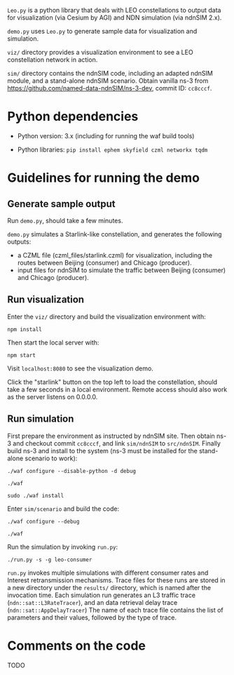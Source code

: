 `Leo.py` is a python library that deals with LEO constellations to output data for visualization (via Cesium by AGI) and NDN simulation (via ndnSIM 2.x).

`demo.py` uses `Leo.py` to generate sample data for visualization and simulation.

`viz/` directory provides a visualization environment to see a LEO constellation network in action.

`sim/` directory contains the ndnSIM code, including an adapted ndnSIM module, and a stand-alone ndnSIM scenario. Obtain vanilla ns-3 from https://github.com/named-data-ndnSIM/ns-3-dev, commit ID: `cc8cccf`.

# Python dependencies

* Python version: 3.x (including for running the waf build tools)

* Python libraries: `pip install ephem skyfield czml networkx tqdm`

# Guidelines for running the demo

## Generate sample output

Run `demo.py`, should take a few minutes.

`demo.py` simulates a Starlink-like constellation, and generates the following outputs:
- a CZML file (czml_files/starlink.czml) for visualization, including the routes between Beijing (consumer) and Chicago (producer).
- input files for ndnSIM to simulate the traffic between Beijing (consumer) and Chicago (producer).

## Run visualization

Enter the `viz/` directory and build the visualization environment with:

`npm install`

Then start the local server with:

`npm start`

Visit `localhost:8080` to see the visualization demo.

Click the "starlink" button on the top left to load the constellation, should take a few seconds in a local environment. Remote access should also work as the server listens on 0.0.0.0.

## Run simulation

First prepare the environment as instructed by ndnSIM site.
Then obtain ns-3 and checkout commit `cc8cccf`, and link `sim/ndnSIM` to `src/ndnSIM`. 
Finally build ns-3 and install to the system (ns-3 must be installed for the stand-alone scenario to work):

`./waf configure --disable-python -d debug`

`./waf`

`sudo ./waf install`

Enter `sim/scenario` and build the code:

`./waf configure --debug`

`./waf`

Run the simulation by invoking `run.py`:

`./run.py -s -g leo-consumer`

`run.py` invokes multiple simulations with different consumer rates and Interest retransmission mechanisms. 
Trace files for these runs are stored in a new directory under the `results/` directory, which is named after the invocation time.
Each simulation run generates an L3 traffic trace (`ndn::sat::L3RateTracer`), and an data retrieval delay trace (`ndn::sat::AppDelayTracer`)
The name of each trace file contains the list of parameters and their values, followed by the type of trace.

# Comments on the code

TODO